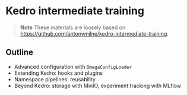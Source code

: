 # Kedro intermediate training

> **Note**
> These materials are loosely based on https://github.com/antonymilne/kedro-intermediate-training.

## Outline

- Advanced configuration with `OmegaConfigLoader`
- Extending Kedro: hooks and plugins
- Namespace pipelines: reusability
- Beyond Kedro: storage with MinIO, experiment tracking with MLflow
